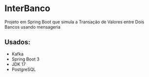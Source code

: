 # InterBanco
Projeto em Spring Boot que simula a Transação de Valores entre Dois Bancos usando mensageria

## Usados:
- Kafka
- Spring Boot 3
- JDK 17
- PostgreSQL
